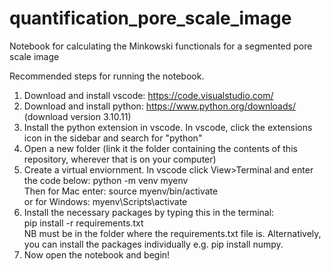 # quantification_pore_scale_image
Notebook for calculating the Minkowski functionals for a segmented pore scale image

Recommended steps for running the notebook. 
1. Download and install vscode: https://code.visualstudio.com/
2. Download and install python: https://www.python.org/downloads/ (download version 3.10.11)
3. Install the python extension in vscode. In vscode, click the extensions icon in the sidebar and search for "python"
4. Open a new folder (link it the folder containing the contents of this repository, wherever that is on your computer)
5. Create a virtual enviornment. In vscode click View>Terminal and enter the code below:
   python -m venv myenv <br>
   Then for Mac enter: source myenv/bin/activate   <br>
   or for Windows: myenv\Scripts\activate   
7. Install the necessary packages by typing this in the terminal: <br>
   pip install -r requirements.txt <br>
   NB must be in the folder where the requirements.txt file is. Alternatively, you can install the packages individually e.g. pip install numpy.
8. Now open the notebook and begin! 
